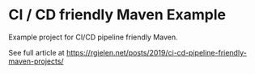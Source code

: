 # CI / CD friendly Maven Example

Example project for CI/CD pipeline friendly Maven.

See full article at https://rgielen.net/posts/2019/ci-cd-pipeline-friendly-maven-projects/
